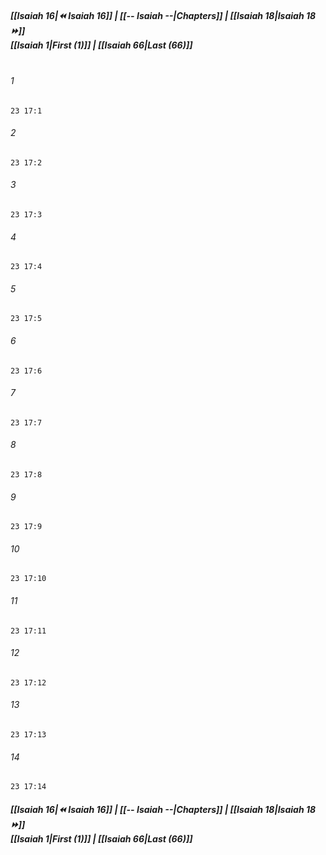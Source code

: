 
##### **[[Isaiah 16|⏪ Isaiah 16]] | [[-- Isaiah --|Chapters]] | [[Isaiah 18|Isaiah 18 ⏩]]**<br>**[[Isaiah 1|First (1)]] | [[Isaiah 66|Last (66)]]**<br><br>

###### 1
``` verse
23 17:1
```
###### 2
``` verse
23 17:2
```
###### 3
``` verse
23 17:3
```
###### 4
``` verse
23 17:4
```
###### 5
``` verse
23 17:5
```
###### 6
``` verse
23 17:6
```
###### 7
``` verse
23 17:7
```
###### 8
``` verse
23 17:8
```
###### 9
``` verse
23 17:9
```
###### 10
``` verse
23 17:10
```
###### 11
``` verse
23 17:11
```
###### 12
``` verse
23 17:12
```
###### 13
``` verse
23 17:13
```
###### 14
``` verse
23 17:14
```

##### **[[Isaiah 16|⏪ Isaiah 16]] | [[-- Isaiah --|Chapters]] | [[Isaiah 18|Isaiah 18 ⏩]]**<br>**[[Isaiah 1|First (1)]] | [[Isaiah 66|Last (66)]]**
